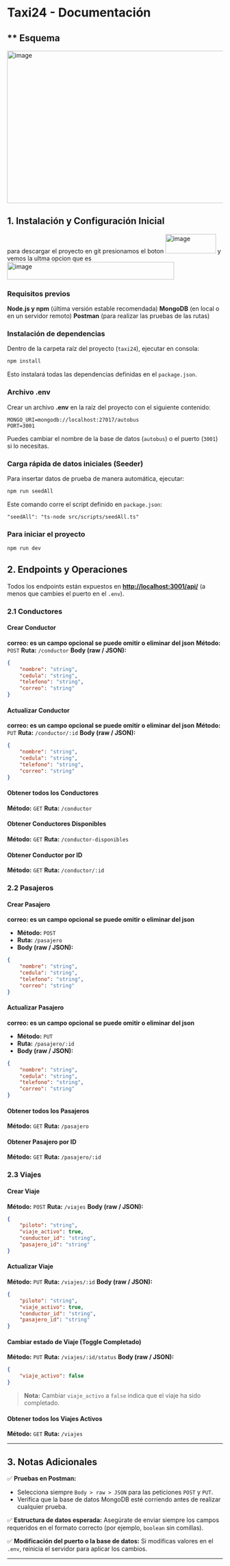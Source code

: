 # **Taxi24 - Documentación**
## ** Esquema 
<img width="812" height="355" alt="image" src="https://github.com/user-attachments/assets/46b2dffb-3a01-4b8e-ae71-e330140e9082" />

## **1. Instalación y Configuración Inicial**
para descargar el proyecto en git presionamos el boton <img width="118" height="45" alt="image" src="https://github.com/user-attachments/assets/a5169dc1-e508-4609-b49d-e3e1e6d2abab" /> y vemos la ultma opcion que es <img width="390" height="41" alt="image" src="https://github.com/user-attachments/assets/bcaddd45-1ebb-4416-a6e2-80dee7925ce8" />


### **Requisitos previos**

**Node.js y npm** (última versión estable recomendada)
**MongoDB** (en local o en un servidor remoto)
**Postman** (para realizar las pruebas de las rutas)

### **Instalación de dependencias**

Dentro de la carpeta raíz del proyecto (`taxi24`), ejecutar en consola:

```bash
npm install
```

Esto instalará todas las dependencias definidas en el `package.json`.

### **Archivo .env**

Crear un archivo **.env** en la raíz del proyecto con el siguiente contenido:

```env
MONGO_URI=mongodb://localhost:27017/autobus
PORT=3001
```

Puedes cambiar el nombre de la base de datos (`autobus`) o el puerto (`3001`) si lo necesitas.

### **Carga rápida de datos iniciales (Seeder)**

Para insertar datos de prueba de manera automática, ejecutar:

```bash
npm run seedAll
```

Este comando corre el script definido en `package.json`:

```
"seedAll": "ts-node src/scripts/seedAll.ts"
```
### **Para iniciar el proyecto**
```bash
npm run dev
```
## **2. Endpoints y Operaciones**

Todos los endpoints están expuestos en **[http://localhost:3001/api/](http://localhost:3001/api/)** (a menos que cambies el puerto en el `.env`).

### **2.1 Conductores**

#### **Crear Conductor**
**correo: es un campo opcional se puede omitir o eliminar del json**
**Método:** `POST`
**Ruta:** `/conductor`
**Body (raw / JSON):**

```json
{
    "nombre": "string",
    "cedula": "string",
    "telefono": "string",
    "correo": "string"
}
```

#### **Actualizar Conductor**
**correo: es un campo opcional se puede omitir o eliminar del json**
**Método:** `PUT`
**Ruta:** `/conductor/:id`
**Body (raw / JSON):**

```json
{
    "nombre": "string",
    "cedula": "string",
    "telefono": "string",
    "correo": "string"
}
```

#### **Obtener todos los Conductores**

**Método:** `GET`
**Ruta:** `/conductor`

#### **Obtener Conductores Disponibles**

**Método:** `GET`
**Ruta:** `/conductor-disponibles`

#### **Obtener Conductor por ID**

**Método:** `GET`
**Ruta:** `/conductor/:id`


### **2.2 Pasajeros**

#### **Crear Pasajero**
**correo: es un campo opcional se puede omitir o eliminar del json**
* **Método:** `POST`
* **Ruta:** `/pasajero`
* **Body (raw / JSON):**

```json
{
    "nombre": "string",
    "cedula": "string",
    "telefono": "string",
    "correo": "string"
}
```

#### **Actualizar Pasajero**
**correo: es un campo opcional se puede omitir o eliminar del json**
* **Método:** `PUT`
* **Ruta:** `/pasajero/:id`
* **Body (raw / JSON):**

```json
{
    "nombre": "string",
    "cedula": "string",
    "telefono": "string",
    "correo": "string"
}
```

#### **Obtener todos los Pasajeros**

**Método:** `GET`
**Ruta:** `/pasajero`

#### **Obtener Pasajero por ID**

**Método:** `GET`
**Ruta:** `/pasajero/:id`


### **2.3 Viajes**

#### **Crear Viaje**

**Método:** `POST`
**Ruta:** `/viajes`
**Body (raw / JSON):**

```json
{
    "piloto": "string",
    "viaje_activo": true,
    "conductor_id": "string",
    "pasajero_id": "string"
}
```

#### **Actualizar Viaje**

**Método:** `PUT`
**Ruta:** `/viajes/:id`
**Body (raw / JSON):**

```json
{
    "piloto": "string",
    "viaje_activo": true,
    "conductor_id": "string",
    "pasajero_id": "string"
}
```

#### **Cambiar estado de Viaje (Toggle Completado)**

**Método:** `PUT`
**Ruta:** `/viajes/:id/status`
**Body (raw / JSON):**

```json
{
    "viaje_activo": false
}
```

> **Nota:** Cambiar `viaje_activo` a `false` indica que el viaje ha sido completado.

#### **Obtener todos los Viajes Activos**

**Método:** `GET`
**Ruta:** `/viajes`

---

## **3. Notas Adicionales**

✅ **Pruebas en Postman:**

* Selecciona siempre `Body > raw > JSON` para las peticiones `POST` y `PUT`.
* Verifica que la base de datos MongoDB esté corriendo antes de realizar cualquier prueba.

✅ **Estructura de datos esperada:**
Asegúrate de enviar siempre los campos requeridos en el formato correcto (por ejemplo, `boolean` sin comillas).

✅ **Modificación del puerto o la base de datos:**
Si modificas valores en el `.env`, reinicia el servidor para aplicar los cambios.

---

